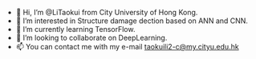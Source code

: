 - 👋 Hi, I’m @LiTaokui from City University of Hong Kong.
- 👀 I’m interested in Structure damage dection based on ANN and CNN.
- 🌱 I’m currently learning TensorFlow.
- 💞️ I’m looking to collaborate on DeepLearning.
- 📫 You can contact me with my e-mail taokuili2-c@my.cityu.edu.hk

<!---
LiTaokui/LiTaokui is a ✨ special ✨ repository because its `README.md` (this file) appears on your GitHub profile.
You can click the Preview link to take a look at your changes.
--->
